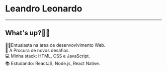 # Leandro Leonardo 
<hr>

<h2>What's up?👋🏽</h2>

<p> 
  👨‍💻Entusiasta na área de desenvovlvimento Web.<br>
  🚀 A Procura de novos desafios.<br>
  💻 Minha stack: HTML, CSS e JavaScript.<br>
  📚 Estudando: ReactJS, Node.js, React Native.<br>
</p>
